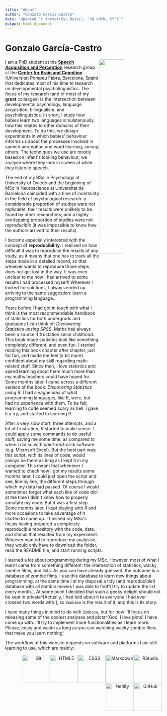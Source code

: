 ```yaml
---
title: "About"
author: "Gonzalo García-Castro"
date: "Updated `r format(Sys.Date(), '%B %dth, %Y')`"
output: html_document
---
```


# Gonzalo García-Castro

<img src="/images/profile.png" width="40%" style="float:right" margin="35px">

I am a PhD student at the [**Speech Acquisition and Perception**](http://upf.com/sap) research group at the [**Center for Brain and Cognition**](http://upf.com/cbc) (Universitat Pompeu Fabra, Barcelona, Spain) that dedicates most of his time to research on developmental psycholinguistics. The focus of my research (and of most of my **great** colleages) is the intersection between developmental psychology, language acquisition, bilingualism, and psycholinguistics. In short, I study how babies learn two languages simulatenously, how this relates to other domains of their development. To do this, we design experiments in which babies' behaviour informs us about the processes involved in speech perception and word learning, among others. The techniques we use are mostly based on infant's looking behaviour; we analyse where they look in screen at while they listen to speech.

The end of my BSc in Psychology at University of Oviedo and the beginning of MSc in Neuroscience at Universitat de Barcelona coincided with a time of incertainty in the field of psychological research: a considerable proportion of studies were not *replicable*: their results were unlikely to be found by other researchers; and a highly overlapping proportion of studies were not *reproducible* (it was impossible to know how the authors arrived to their results).

I became especially interested with the concept of **reproducibility**. I realised on how difficult it was to reproduce the results of any study, as it means that one has to track all the steps made in a detailed record, so that whoever wants to reproduce those steps does not get lost in the way. It was even unclear to me how I had arrived to some results I had processed myself! Wherever I looked for solutions, I always ended up arriving to the same suggestion: learn a programming language... 

Years before I had got in touch with what I think is the most recommendable handbook of statistics for both undergrads and graduates I can think of: *Discovering Statistics unsing SPSS*. Maths had always been a source if frustation since childhood. This book made statistics look like something completely different, and even fun. I started reading this book chapter after chapter, just for fun, and made me feel (a bit more) confident about my skill regarding math-related stuff. Since then, I love statistics and spend learning about them much more than my maths teachers could have hoped for. Some months later, I came across a different version of the book: *Discovering Statistics using R*. I had a vague idea of what programming languages, like R, were, but had no experience with them. To be fair, learning to code seemed scary as hell. I gave it a try, and started to learning *R*.

After a very slow start, three attempts, and a lot of frustration, *R* started to make sense. I could apply some commands to do useful stuff, saving me some time, as compared to when I did so with *point-and-click* software (e.g. Microsoft Excel). But the best part was: this script, with its lines of code, would always be there as long as I kept it in my computer. This meant that whenever I wanted to check how I got my results some months later, I could just open the script and see, line by line, the different steps through which my data had passed. Of course I would sometimes forgot what each line of code did: at the time I didn't know how to properly annotate my code. But it was a first step. Some months later, I kept playing with *R* and more occasions to take advantage of it started to come up. I finished my MSc's thesis having prepared a completely reproducible repository with the code, data, and stimuli that resulted from my experiment. Whoever wanted to reproduce my analysise, they would only have to download the folder, read the README file, and start running scripts.

I learned a lot about programming during my MSc. However, most of what I learnt came from something different: the intersection of statistics, wacky zombie films, and lists. As you can have already guessed, the outcome is a database of zombie films. I use this database to learn new things about programming, at the same time I at my disposal a tidy (and reproducible!) database with all zombie movies I was able to find^[I try to update the list every month.]. At some point I decided that such a geeky delight should not be kept in private^[Actually, I had told about it to everyone I had ever crossed two words with.], so `Zombase` is the result of it, and this is its story.

I have many things in mind to do with `Zombase`, but for now I'll focus on releasing some of the coolest analyses and plots^[God, I love plots] I have come up with. I'll try to implement more functionalities as I learn more. Please, enjoy and waste as long as you can watching wacky zombie films that make you learn nothing!

The workflow of this website depends on software and platforms I am still learning to use, which are mainly:

<div><center><img src="/images/rstudio.png" width="90" style="float:right" margin="35px" alt="RStudio"><img src="/images/markdown.svg" width="90" style="float:right" margin="35px" alt="Markdown"><img src="/images/css3.svg" width="90" style="float:right" margin="35px" alt="CSS3"><img src="/images/html5.svg" width="90" style="float:right" margin="35px" alt="HTML5"><img src="/images/git.svg" width="90" style="float:right" margin="35px" alt="Git"><img src="/images/github.svg" width="90" style="float:right" margin="35px" alt="GitHub"><img src="/images/netlify.png" width="90" style="float:right" margin="35px" alt="Netlify"></center></div>


